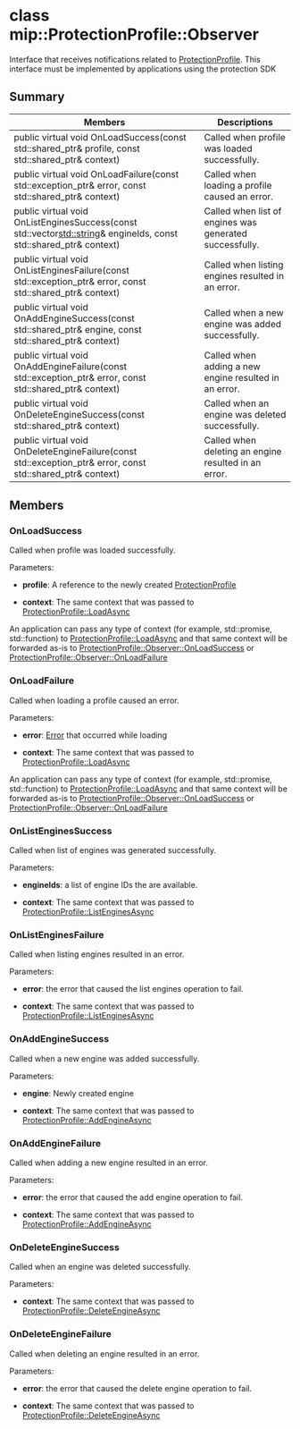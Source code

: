 # class mip::ProtectionProfile::Observer 
Interface that receives notifications related to [ProtectionProfile](class_mip_protectionprofile.md).
This interface must be implemented by applications using the protection SDK
  
## Summary
 Members                        | Descriptions                                
--------------------------------|---------------------------------------------
public virtual void OnLoadSuccess(const std::shared_ptr<ProtectionProfile>& profile, const std::shared_ptr<void>& context)  |  Called when profile was loaded successfully.
public virtual void OnLoadFailure(const std::exception_ptr& error, const std::shared_ptr<void>& context)  |  Called when loading a profile caused an error.
public virtual void OnListEnginesSuccess(const std::vector<std::string>& engineIds, const std::shared_ptr<void>& context)  |  Called when list of engines was generated successfully.
public virtual void OnListEnginesFailure(const std::exception_ptr& error, const std::shared_ptr<void>& context)  |  Called when listing engines resulted in an error.
public virtual void OnAddEngineSuccess(const std::shared_ptr<ProtectionEngine>& engine, const std::shared_ptr<void>& context)  |  Called when a new engine was added successfully.
public virtual void OnAddEngineFailure(const std::exception_ptr& error, const std::shared_ptr<void>& context)  |  Called when adding a new engine resulted in an error.
public virtual void OnDeleteEngineSuccess(const std::shared_ptr<void>& context)  |  Called when an engine was deleted successfully.
public virtual void OnDeleteEngineFailure(const std::exception_ptr& error, const std::shared_ptr<void>& context)  |  Called when deleting an engine resulted in an error.
  
## Members
  
### OnLoadSuccess
Called when profile was loaded successfully.

Parameters:  
* **profile**: A reference to the newly created [ProtectionProfile](class_mip_protectionprofile.md)


* **context**: The same context that was passed to [ProtectionProfile::LoadAsync](class_mip_protectionprofile.md#addengineasync)


An application can pass any type of context (for example, std::promise, std::function) to [ProtectionProfile::LoadAsync](class_mip_protectionprofile.md#addengineasync) and that same context will be forwarded as-is to [ProtectionProfile::Observer::OnLoadSuccess](class_mip_protectionprofile_observer.md#onloadsuccess) or [ProtectionProfile::Observer::OnLoadFailure](class_mip_protectionprofile_observer.md#onloadfailure)
  
### OnLoadFailure
Called when loading a profile caused an error.

Parameters:  
* **error**: [Error](class_mip_error.md) that occurred while loading 


* **context**: The same context that was passed to [ProtectionProfile::LoadAsync](class_mip_protectionprofile.md#addengineasync)


An application can pass any type of context (for example, std::promise, std::function) to [ProtectionProfile::LoadAsync](class_mip_protectionprofile.md#addengineasync) and that same context will be forwarded as-is to [ProtectionProfile::Observer::OnLoadSuccess](class_mip_protectionprofile_observer.md#onloadsuccess) or [ProtectionProfile::Observer::OnLoadFailure](class_mip_protectionprofile_observer.md#onloadfailure)
  
### OnListEnginesSuccess
Called when list of engines was generated successfully.

Parameters:  
* **engineIds**: a list of engine IDs the are available. 


* **context**: The same context that was passed to [ProtectionProfile::ListEnginesAsync](class_mip_protectionprofile.md#listenginesasync)


  
### OnListEnginesFailure
Called when listing engines resulted in an error.

Parameters:  
* **error**: the error that caused the list engines operation to fail. 


* **context**: The same context that was passed to [ProtectionProfile::ListEnginesAsync](class_mip_protectionprofile.md#listenginesasync)


  
### OnAddEngineSuccess
Called when a new engine was added successfully.

Parameters:  
* **engine**: Newly created engine 


* **context**: The same context that was passed to [ProtectionProfile::AddEngineAsync](class_mip_protectionprofile.md#addengineasync)


  
### OnAddEngineFailure
Called when adding a new engine resulted in an error.

Parameters:  
* **error**: the error that caused the add engine operation to fail. 


* **context**: The same context that was passed to [ProtectionProfile::AddEngineAsync](class_mip_protectionprofile.md#addengineasync)


  
### OnDeleteEngineSuccess
Called when an engine was deleted successfully.

Parameters:  
* **context**: The same context that was passed to [ProtectionProfile::DeleteEngineAsync](class_mip_protectionprofile.md#deleteengineasync)


  
### OnDeleteEngineFailure
Called when deleting an engine resulted in an error.

Parameters:  
* **error**: the error that caused the delete engine operation to fail. 


* **context**: The same context that was passed to [ProtectionProfile::DeleteEngineAsync](class_mip_protectionprofile.md#deleteengineasync)

